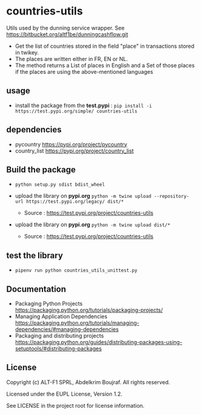 # countries-utils

Utils used by the dunning service wrapper. See <https://bitbucket.org/altf1be/dunningcashflow.git>

* Get the list of countries stored in the field "place" in transactions stored in twikey.
* The places are written either in FR, EN or NL.
* The method returns a List of places in English and a Set of those places if the places are using the above-mentioned languages

## usage

* install the package from the **test.pypi** : `pip install -i https://test.pypi.org/simple/ countries-utils`
## dependencies

* pycountry <https://pypi.org/project/pycountry>
* country_list <https://pypi.org/project/country_list>

## Build the package 

* `python setup.py sdist bdist_wheel`

* upload the library on **pypi.org** `python -m twine upload --repository-url https://test.pypi.org/legacy/ dist/*` 
    * Source : <https://test.pypi.org/project/countries-utils>

* upload the library on **pypi.org** `python -m twine upload dist/*` 
    * Source : <https://test.pypi.org/project/countries-utils>


## test the library

* `pipenv run python countries_utils_unittest.py`

## Documentation

* Packaging Python Projects <https://packaging.python.org/tutorials/packaging-projects/>
* Managing Application Dependencies <https://packaging.python.org/tutorials/managing-dependencies/#managing-dependencies>
* Packaging and distributing projects <https://packaging.python.org/guides/distributing-packages-using-setuptools/#distributing-packages>

## License

Copyright (c) ALT-F1 SPRL, Abdelkrim Boujraf. All rights reserved.

Licensed under the EUPL License, Version 1.2.

See LICENSE in the project root for license information.
